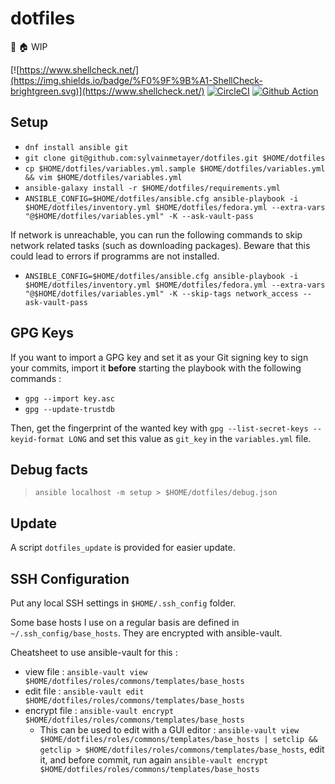 # dotfiles
🔧 🏠 WIP

[![https://www.shellcheck.net/](https://img.shields.io/badge/%F0%9F%9B%A1-ShellCheck-brightgreen.svg)](https://www.shellcheck.net/)
[![CircleCI](https://circleci.com/gh/sylvainmetayer/dotfiles.svg?style=svg)](https://circleci.com/gh/sylvainmetayer/dotfiles)
[![Github Action](https://github.com/sylvainmetayer/dotfiles/workflows/CI/badge.svg)](https://github.com/sylvainmetayer/dotfiles/actions)

## Setup

- `dnf install ansible git`
- `git clone git@github.com:sylvainmetayer/dotfiles.git $HOME/dotfiles`
- `cp $HOME/dotfiles/variables.yml.sample $HOME/dotfiles/variables.yml && vim $HOME/dotfiles/variables.yml`
- `ansible-galaxy install -r $HOME/dotfiles/requirements.yml`
- `ANSIBLE_CONFIG=$HOME/dotfiles/ansible.cfg ansible-playbook -i $HOME/dotfiles/inventory.yml $HOME/dotfiles/fedora.yml --extra-vars "@$HOME/dotfiles/variables.yml" -K --ask-vault-pass`

If network is unreachable, you can run the following commands to skip network related tasks (such as downloading packages). Beware that this could lead to errors if programms are not installed.

- `ANSIBLE_CONFIG=$HOME/dotfiles/ansible.cfg ansible-playbook -i $HOME/dotfiles/inventory.yml $HOME/dotfiles/fedora.yml --extra-vars "@$HOME/dotfiles/variables.yml" -K --skip-tags network_access --ask-vault-pass`

## GPG Keys

If you want to import a GPG key and set it as your Git signing key to sign your commits, import it **before** starting the playbook with the following commands : 

- `gpg --import key.asc`
- `gpg --update-trustdb`

Then, get the fingerprint of the wanted key with `gpg --list-secret-keys --keyid-format LONG` and set this value as `git_key` in the `variables.yml` file.


## Debug facts

> `ansible localhost -m setup > $HOME/dotfiles/debug.json`

## Update

A script `dotfiles_update` is provided for easier update.

## SSH Configuration

Put any local SSH settings in `$HOME/.ssh_config` folder.

Some base hosts I use on a regular basis are defined in `~/.ssh_config/base_hosts`. They are encrypted with ansible-vault.

Cheatsheet to use ansible-vault for this :

- view file : `ansible-vault view $HOME/dotfiles/roles/commons/templates/base_hosts`
- edit file : `ansible-vault edit $HOME/dotfiles/roles/commons/templates/base_hosts`
- encrypt file : `ansible-vault encrypt $HOME/dotfiles/roles/commons/templates/base_hosts`
    - This can be used to edit with a GUI editor : `ansible-vault view $HOME/dotfiles/roles/commons/templates/base_hosts | setclip && getclip > $HOME/dotfiles/roles/commons/templates/base_hosts`, edit it, and before commit, run again `ansible-vault encrypt $HOME/dotfiles/roles/commons/templates/base_hosts` 
